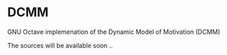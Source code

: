 # DCMM
GNU Octave implemenation of the Dynamic Model of Motivation (DCMM)

The sources will be available soon ..
